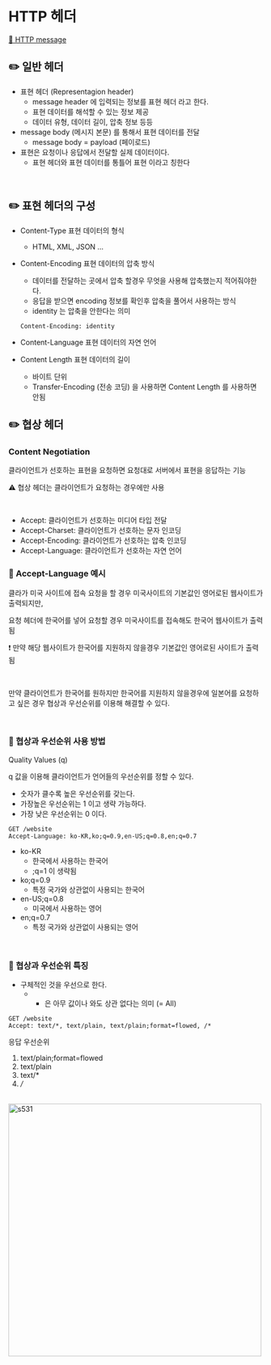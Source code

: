 # HTTP 헤더

[🔗 HTTP message](https://github.com/choideakook/TIL/blob/main/Spring/5%20HTTP%20웹%20기본%20지식/2%20HTTP%20개념과%20메서드/230120%201%20모든것이%20HTTP.md)

## ✏️ 일반 헤더

- 표현 헤더 (Representagion header)
    - message header 에 입력되는 정보를 표현 헤더 라고 한다.
    - 표현 데이터를 해석할 수 있는 정보 제공
    - 데이터 유형, 데이터 길이, 압축 정보 등등
- message body (메시지 본문) 를 통해서 표현 데이터를 전달
    - message body = payload (페이로드)
- 표현은 요청이나 응답에서 전달할 실제 데이터이다.
    - 표현 헤더와 표현 데이터를 통틀어 표현 이라고 칭한다

<br>

## ✏️ 표현 헤더의 구성

- Content-Type 표현 데이터의 형식
    - HTML, XML, JSON …
- Content-Encoding 표현 데이터의 압축 방식
    - 데이터를 전달하는 곳에서 압축 할경우 무엇을 사용해 압축했는지 적어줘야한다.
    - 응답을 받으면 encoding 정보를 확인후 압축을 풀어서 사용하는 방식
    - identity 는 압축을 안한다는 의미
    
    ```
    Content-Encoding: identity
    ```
    
- Content-Language 표현 데이터의 자연 언어
- Content Length 표현 데이터의 길이
    - 바이트 단위
    - Transfer-Encoding (전송 코딩) 을 사용하면 Content Length 를 사용하면 안됨

## ✏️ 협상 헤더

### Content Negotiation

클라이언트가 선호하는 표현을 요청하면 요청대로 서버에서 표현을 응답하는 기능

⚠️ 협상 헤더는 클라이언트가 요청하는 경우에만 사용

<br>

- Accept: 클라이언트가 선호하는 미디어 타입 전달
- Accept-Charset: 클라이언트가 선호하는 문자 인코딩
- Accept-Encoding: 클라이언트가 선호하는 압축 인코딩
- Accept-Language: 클라이언트가 선호하는 자연 언어

### 📍 Accept-Language 예시

클라가 미국 사이트에 접속 요청을 할 경우 미국사이트의 기본값인 영어로된 웹사이트가 출력되지만,

요청 헤더에 한국어를 넣어 요청할 경우 미국사이트를 접속해도 한국어 웹사이트가 출력됨

❗️ 만약 해당 웹사이트가 한국어를 지원하지 않을경우 기본값인 영어로된 사이트가 출력됨

<br>

만약 클라이언트가 한국어를 원하지만 한국어를 지원하지 않을경우에 일본어를 요청하고 싶은 경우 협상과 우선순위를 이용해 해결할 수 있다.

<br>

### 📍 협상과 우선순위 사용 방법

Quality Values (q)

q 값을 이용해 클라이언트가 언어들의 우선순위를 정할 수 있다.

- 숫자가 클수록 높은 우선순위를 갖는다.
- 가장높은 우선순위는 1 이고 생략 가능하다.
- 가장 낮은 우선순위는 0 이다.

```
GET /website
Accept-Language: ko-KR,ko;q=0.9,en-US;q=0.8,en;q=0.7
```

- ko-KR
    - 한국에서 사용하는 한국어
    - ;q=1 이 생략됨
- ko;q=0.9
    - 특정 국가와 상관없이 사용되는 한국어
- en-US;q=0.8
    - 미국에서 사용하는 영어
- en;q=0.7
    - 특정 국가와 상관없이 사용되는 영어

<br>

### 📍 협상과 우선순위 특징

- 구체적인 것을 우선으로 한다.
    - * 은 아무 값이나 와도 상관 없다는 의미 (= All)

```
GET /website
Accept: text/*, text/plain, text/plain;format=flowed, /*
```

응답 우선순위

1. text/plain;format=flowed
2. text/plain
3. text/*
4. */*

<br>

<img width="500" alt="s531" src="https://user-images.githubusercontent.com/115536240/214981851-04aeb58f-e192-4fa2-9256-2c61c0e65d09.png">
